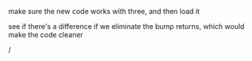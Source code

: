 
make sure the new code works with three, and then load it


see if there's a difference if we eliminate the bump returns, which would make the code cleaner


/
